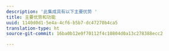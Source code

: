 ```yaml
---
description: '此集成具有以下主要优势 '
title: 主要优势和功能
uuid: 1140d0d1-5e4a-4cf6-b5b7-dc47270b4ca5
translation-type: ht
source-git-commit: 16ba0b12e0f70112f4c10804d0a13c278388ecc2

---
```



